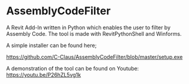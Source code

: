 # **AssemblyCodeFilter**
A Revit Add-In written in Python which enables the user to filter by Assembly Code.
The tool is made with RevitPythonShell and Winforms.

A simple installer can be found here;

https://github.com/C-Claus/AssemblyCodeFilter/blob/master/setup.exe

A demonstration of the tool can be found on Youtube: https://youtu.be/P26hZL5vg1k
